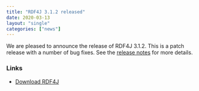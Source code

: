 ```yaml
---
title: "RDF4J 3.1.2 released"
date: 2020-03-13
layout: "single"
categories: ["news"]
---
```

We are pleased to announce the release of RDF4J 3.1.2. This is a patch release with a number of bug fixes. See the [release notes](/release-notes/3.1.2) for more details.
<!--more-->
### Links

- [Download RDF4J](/download/)
